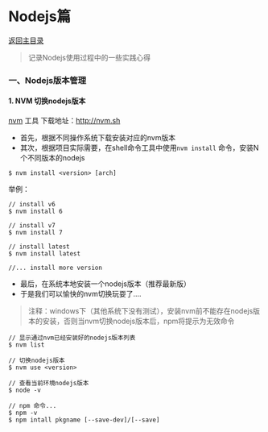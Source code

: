 # Nodejs篇

[返回主目录](README.md)

> 
>
> 记录Nodejs使用过程中的一些实践心得

### 一、Nodejs版本管理



#### 1. NVM 切换nodejs版本

[nvm](http://nvm.sh) 工具  下载地址：http://nvm.sh



- 首先，根据不同操作系统下载安装对应的nvm版本
- 其次，根据项目实际需要，在shell命令工具中使用`nvm install`  命令，安装N个不同版本的nodejs

```
$ nvm install <version> [arch]
```

举例：

```
// install v6
$ nvm install 6

// install v7
$ nvm install 7

// install latest
$ nvm install latest

//... install more version
```

- 最后，在系统本地安装一个nodejs版本（推荐最新版）
-  于是我们可以愉快的nvm切换玩耍了....

> 注释：windows下（其他系统下没有测试），安装nvm前不能存在nodejs版本的安装，否则当nvm切换nodejs版本后，npm将提示为无效命令

```
// 显示通过nvm已经安装好的nodejs版本列表
$ nvm list

// 切换nodejs版本
$ nvm use <version>

// 查看当前环境nodejs版本
$ node -v

// npm 命令...
$ npm -v 
$ npm intall pkgname [--save-dev]/[--save]
```

